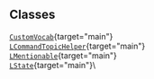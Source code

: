 ## Classes

[`CustomVocab`](../object/CustomVocab.html#CustomVocab){target="main"}\
[`LCommandTopicHelper`](../object/LCommandTopicHelper.html#LCommandTopicHelper){target="main"}\
[`LMentionable`](../object/LMentionable.html#LMentionable){target="main"}\
[`LState`](../object/LState.html#LState){target="main"}\
